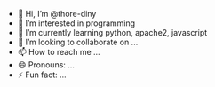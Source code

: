 - 👋 Hi, I’m @thore-diny
- 👀 I’m interested in programming
- 🌱 I’m currently learning python, apache2, javascript
- 💞️ I’m looking to collaborate on ...
- 📫 How to reach me ...
- 😄 Pronouns: ...
- ⚡ Fun fact: ...

<!---
thore-diny/thore-diny is a ✨ special ✨ repository because its `README.md` (this file) appears on your GitHub profile.
You can click the Preview link to take a look at your changes.
--->
